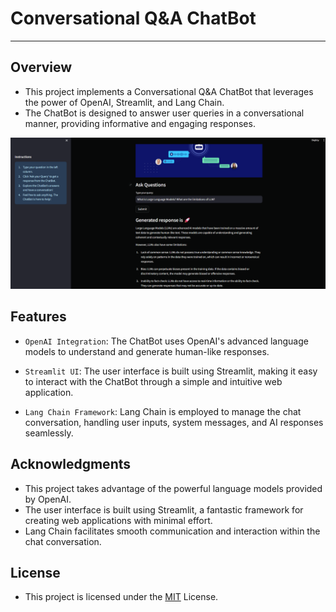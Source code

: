 # Conversational Q&A ChatBot

---

## Overview

- This project implements a Conversational Q&A ChatBot that leverages the power of OpenAI, Streamlit, and Lang Chain.
- The ChatBot is designed to answer user queries in a conversational manner, providing informative and engaging responses.

![demo](https://github.com/Zaheer-10/LLM_CONVERSATIONAL_QA_CHATBOT/blob/main/demo.png)


## Features
- `OpenAI Integration`: The ChatBot uses OpenAI's advanced language models to understand and generate human-like responses.

- `Streamlit UI`: The user interface is built using Streamlit, making it easy to interact with the ChatBot through a simple and intuitive web application.

- `Lang Chain Framework`: Lang Chain is employed to manage the chat conversation, handling user inputs, system messages, and AI responses seamlessly.


## Acknowledgments
- This project takes advantage of the powerful language models provided by OpenAI.
- The user interface is built using Streamlit, a fantastic framework for creating web applications with minimal effort.
- Lang Chain facilitates smooth communication and interaction within the chat conversation.

## License
- This project is licensed under the [MIT](https://opensource.org/license/mit/)  License.
